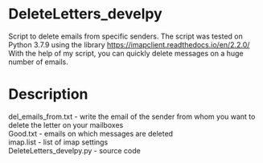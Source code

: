 # DeleteLetters_develpy
Script to delete emails from specific senders.
The script was tested on Python 3.7.9 using the library https://imapclient.readthedocs.io/en/2.2.0/
With the help of my script, you can quickly delete messages on a huge number of emails.
# Description
del_emails_from.txt - write the email of the sender from whom you want to delete the letter on your mailboxes \
Good.txt - emails on which messages are deleted \
imap.list - list of imap settings \
DeleteLetters_develpy.py - source code 

